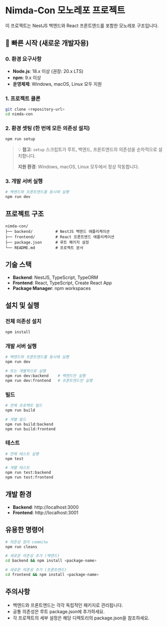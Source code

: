 # Nimda-Con 모노레포 프로젝트

이 프로젝트는 NestJS 백엔드와 React 프론트엔드를 포함한 모노레포 구조입니다.

## 🚀 빠른 시작 (새로운 개발자용)

### 0. 환경 요구사항
- **Node.js**: 18.x 이상 (권장: 20.x LTS)
- **npm**: 9.x 이상
- **운영체제**: Windows, macOS, Linux 모두 지원

### 1. 프로젝트 클론
```bash
git clone <repository-url>
cd nimda-con
```

### 2. 환경 셋팅 (한 번에 모든 의존성 설치)
```bash
npm run setup
```
> 💡 **참고**: `setup` 스크립트가 루트, 백엔드, 프론트엔드의 의존성을 순차적으로 설치합니다.
> 
> **지원 환경**: Windows, macOS, Linux 모두에서 정상 작동합니다.

### 3. 개발 서버 실행
```bash
# 백엔드와 프론트엔드를 동시에 실행
npm run dev
```

## 프로젝트 구조

```
nimda-con/
├── backend/          # NestJS 백엔드 애플리케이션
├── frontend/         # React 프론트엔드 애플리케이션
├── package.json      # 루트 패키지 설정
└── README.md         # 프로젝트 문서
```

## 기술 스택

- **Backend**: NestJS, TypeScript, TypeORM
- **Frontend**: React, TypeScript, Create React App
- **Package Manager**: npm workspaces

## 설치 및 실행

### 전체 의존성 설치
```bash
npm install
```

### 개발 서버 실행
```bash
# 백엔드와 프론트엔드를 동시에 실행
npm run dev

# 또는 개별적으로 실행
npm run dev:backend    # 백엔드만 실행
npm run dev:frontend   # 프론트엔드만 실행
```

### 빌드
```bash
# 전체 프로젝트 빌드
npm run build

# 개별 빌드
npm run build:backend
npm run build:frontend
```

### 테스트
```bash
# 전체 테스트 실행
npm test

# 개별 테스트
npm run test:backend
npm run test:frontend
```

## 개발 환경

- **Backend**: http://localhost:3000
- **Frontend**: http://localhost:3001

## 유용한 명령어

```bash
# 의존성 정리 commitw
npm run cleans

# 새로운 의존성 추가 (백엔드)
cd backend && npm install <package-name>

# 새로운 의존성 추가 (프론트엔드)
cd frontend && npm install <package-name>
```

## 주의사항

- 백엔드와 프론트엔드는 각각 독립적인 패키지로 관리됩니다.
- 공통 의존성은 루트 package.json에 추가하세요.
- 각 프로젝트의 세부 설정은 해당 디렉토리의 package.json을 참조하세요.
